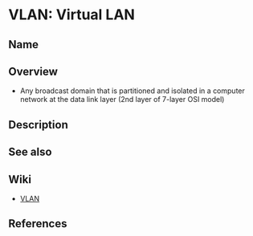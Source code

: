 # VLAN: Virtual LAN

## Name

## Overview
- Any broadcast domain that is partitioned and isolated in a computer network at the data link layer (2nd layer of 7-layer OSI model)

## Description

## See also

## Wiki
- [VLAN](https://en.wikipedia.org/wiki/VLAN)

## References
